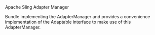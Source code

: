 Apache Sling Adapter Manager

Bundle implementing the AdapterManager and provides a convenience
implementation of the Adaptable interface to make use of this
AdapterManager.
